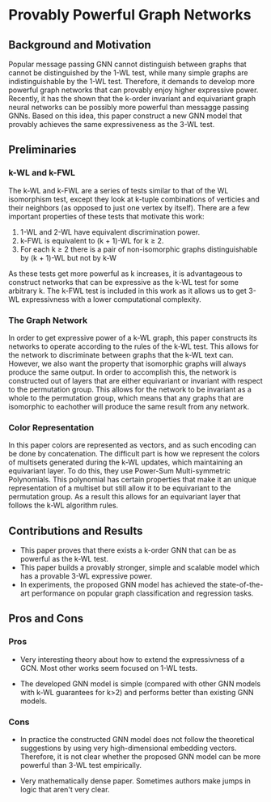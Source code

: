 # Provably Powerful Graph Networks

## Background and Motivation

Popular message passing GNN cannot distinguish between graphs that cannot be distinguished by the 1-WL test, while many simple graphs are indistinguishable by the 1-WL test. Therefore, it demands to develop more powerful graph networks that can provably enjoy higher expressive power. Recently, it has the shown that the k-order invariant and equivariant graph neural networks can be possibly more powerful than messagge passing GNNs. Based on this idea, this paper construct a new GNN model that provably achieves the same expressiveness as the 3-WL test.

## Preliminaries

### k-WL and k-FWL

The k-WL and k-FWL are a series of tests similar to that of the WL isomorphism test, except they look at k-tuple combinations of verticies and their neighbors (as opposed to just one vertex by itself). There are a few important properties of these tests that motivate this work:

<ol>
<li>1-WL and 2-WL have equivalent discrimination power.</li>
<li>k-FWL is equivalent to (k + 1)-WL for k ≥ 2.</li>
<li>For each k ≥ 2 there is a pair of non-isomorphic graphs distinguishable by (k + 1)-WL but
not by k-W</li>
</ol>

As these tests get more powerful as k increases, it is advantageous to construct networks that can be expressive as the k-WL test for some arbitrary k. The k-FWL test is included in this work as it allows us to get 3-WL expressivness with a lower computational complexity.

### The Graph Network

In order to get expressive power of a k-WL graph, this paper constructs its networks to operate according to the rules of the k-WL test. This allows for the network to discriminate between graphs that the k-WL text can. However, we also want the property that isomorphic graphs will always produce the same output. In order to accomplish this, the network is constructed out of layers that are either equivariant or invariant with respect to the permutation group. This allows for the network to be invariant as a whole to the permutation group, which means that any graphs that are isomorphic to eachother will produce the same result from any network.

### Color Representation

In this paper colors are represented as vectors, and as such encoding can be done by concatenation. The difficult part is how we represent the colors of multisets generated during the k-WL updates, which maintaining an equivariant layer. To do this, they use Power-Sum Multi-symmetric Polynomials. This polynomial has certain properties that make it an unique representation of a multiset but still allow it to be equivariant to the permutation group. As a result this allows for an equivariant layer that follows the k-WL algorithm rules.

## Contributions and Results
* This paper proves that there exists a k-order GNN that can be as powerful as the k-WL test.
* This paper builds a provably stronger, simple and scalable model which has a provable 3-WL expressive power.
* In experiments, the proposed GNN model has achieved the state-of-the-art performance on popular graph classification and regression tasks.

## Pros and Cons

### Pros
* Very interesting theory about how to extend the expressivness of a GCN. Most other works seem focused on 1-WL tests.

* The developed GNN model is simple (compared with other GNN models with k-WL guarantees for k>2) and performs better than existing GNN models.

### Cons
* In practice the constructed GNN model does not follow the theoretical suggestions by using very high-dimensional embedding vectors. Therefore, it is not clear whether the proposed GNN model can be more powerful than 3-WL test empirically.

* Very mathematically dense paper. Sometimes authors make jumps in logic that aren't very clear.

